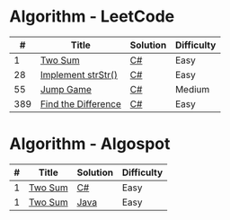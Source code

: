 # Algorithm - LeetCode
<table><thead>
<tr>
<th>#</th>
<th>Title</th>
<th>Solution</th>
<th>Difficulty</th>
</tr>
</thead><tbody>
<tr>
<td>1</td>
<td><a href="https://leetcode.com/articles/two-sum">Two Sum</a></td>
<td><a href="https://github.com/ThinkAllofYours/Algorithm/tree/master/C_Sharp/leetcode/1.TwoSum">C#</a></td>
<td>Easy</td>
</tr>
<tr>
<td>28</td>
<td><a href="https://leetcode.com/problems/implement-strstr/">Implement strStr()</a></td>
<td><a href="https://github.com/ThinkAllofYours/Algorithm/C_Sharp/leetcode/28.ImplementstrStr()">C#</a></td>
<td>Easy</td>
</tr>
<tr>
<td>55</td>
<td><a href="https://leetcode.com/problems/jump-game">Jump Game</a></td>
<td><a href="https://github.com/ThinkAllofYours/Algorithm/C_Sharp/leetcode/55.JumpGame">C#</a></td>
<td>Medium</td>
</tr>
<tr>
<td>389</td>
<td><a href="https://leetcode.com/problems/find-the-difference/">Find the Difference</a></td>
<td><a href="https://github.com/ThinkAllofYours/Algorithm/tree/master/C_Sharp/leetcode/389.FindTheDifference">C#</a></td>
<td>Easy</td>
</tr>
</tbody></table>

# Algorithm - Algospot
<table><thead>
<tr>
<th>#</th>
<th>Title</th>
<th>Solution</th>
<th>Difficulty</th>
</tr>
</thead><tbody>
<tr>
<td>1</td>
<td><a href="https://leetcode.com/articles/two-sum">Two Sum</a></td>
<td><a href="/haoel/leetcode/blob/master/algorithms/cpp/addStrings/AddStrings.cpp">C#</a></td>
<td>Easy</td>
</tr>
<tr>
<td>1</td>
<td><a href="https://leetcode.com/articles/two-sum">Two Sum</a></td>
<td><a href="/haoel/leetcode/blob/master/algorithms/cpp/addStrings/AddStrings.cpp">Java</a></td>
<td>Easy</td>
</tr>
</tbody></table>
